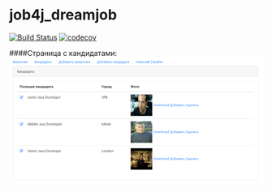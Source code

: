 # job4j_dreamjob
[![Build Status](https://app.travis-ci.com/NikolayPol/job4j_tracker.svg?branch=master)](https://app.travis-ci.com/NikolayPol/job4j_tracker)
[![codecov](https://codecov.io/gh/NikolayPol/job4j_dreamjob/branch/master/graph/badge.svg?token=G98RG4C7KB)](https://codecov.io/gh/NikolayPol/job4j_dreamjob)

####Страница с кандидатами:
![alt text](src/main/resources/images/dreamjob1.png)
